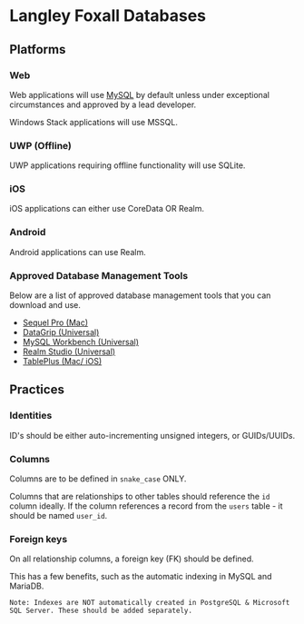 # Langley Foxall Databases

## Platforms
### Web
Web applications will use [MySQL](https://www.mysql.com/) by default unless under exceptional circumstances and approved
by a lead developer.

Windows Stack applications will use MSSQL.

### UWP (Offline) 
UWP applications requiring offline functionality will use SQLite.

### iOS
iOS applications can either use CoreData OR Realm.

### Android
Android applications can use Realm.


### Approved Database Management Tools
Below are a list of approved database management tools that you can download and use.

* [Sequel Pro (Mac)](https://www.sequelpro.com/)
* [DataGrip (Universal)](https://www.jetbrains.com/datagrip/download/)
* [MySQL Workbench (Universal)](https://www.mysql.com/products/workbench/)
* [Realm Studio (Universal)](https://realm.io/products/realm-studio/)
* [TablePlus (Mac/ iOS)](https://tableplus.io/)
## Practices

### Identities

ID's should be either auto-incrementing unsigned integers, or GUIDs/UUIDs. 

### Columns
Columns are to be defined in `snake_case` ONLY.

Columns that are relationships to other tables should reference the `id` column ideally. If the column references a 
record from the `users` table - it should be named `user_id`.

### Foreign keys
On all relationship columns, a foreign key (FK) should be defined.

This has a few benefits, such as the automatic indexing in MySQL and MariaDB.

```
Note: Indexes are NOT automatically created in PostgreSQL & Microsoft SQL Server. These should be added separately.
```

